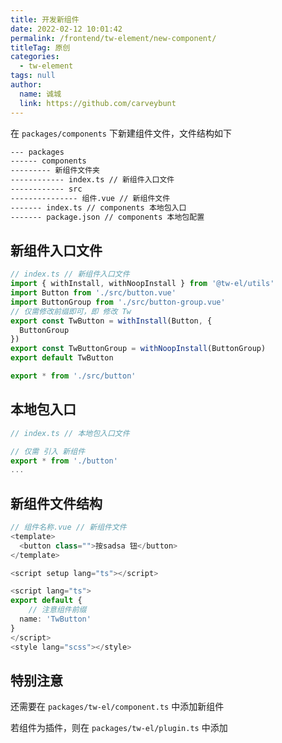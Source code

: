 ```yaml
---
title: 开发新组件
date: 2022-02-12 10:01:42
permalink: /frontend/tw-element/new-component/
titleTag: 原创
categories: 
  - tw-element
tags: null
author: 
  name: 诚城
  link: https://github.com/carveybunt
---
```


在 `packages/components` 下新建组件文件，文件结构如下

```sh
--- packages
------ components
--------- 新组件文件夹
------------ index.ts // 新组件入口文件
------------ src
--------------- 组件.vue // 新组件文件
------- index.ts // components 本地包入口
------- package.json // components 本地包配置
```

## 新组件入口文件

```ts
// index.ts // 新组件入口文件
import { withInstall, withNoopInstall } from '@tw-el/utils'
import Button from './src/button.vue'
import ButtonGroup from './src/button-group.vue'
// 仅需修改前缀即可，即 修改 Tw
export const TwButton = withInstall(Button, {
  ButtonGroup
})
export const TwButtonGroup = withNoopInstall(ButtonGroup)
export default TwButton

export * from './src/button'

```

## 本地包入口

```ts
// index.ts // 本地包入口文件

// 仅需 引入 新组件
export * from './button'
...
```


## 新组件文件结构

```ts
// 组件名称.vue // 新组件文件
<template>
  <button class="">按sadsa 钮</button>
</template>

<script setup lang="ts"></script>

<script lang="ts">
export default {
    // 注意组件前缀
  name: 'TwButton'
}
</script>
<style lang="scss"></style>
```

## 特别注意
还需要在 `packages/tw-el/component.ts` 中添加新组件

若组件为插件，则在 `packages/tw-el/plugin.ts` 中添加
